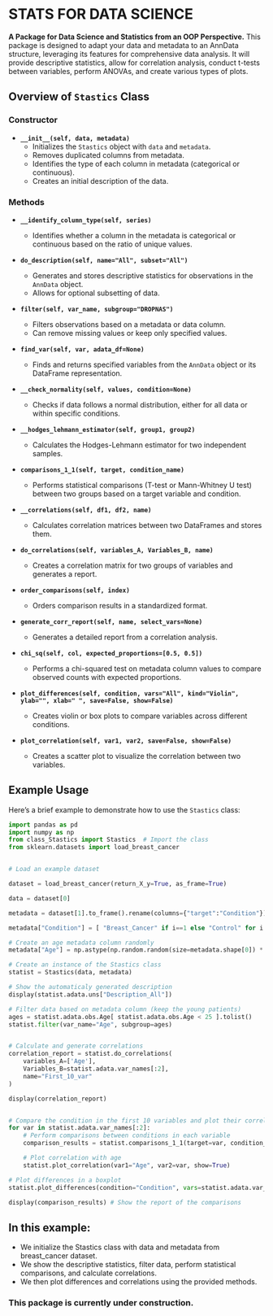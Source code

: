 # STATS FOR DATA SCIENCE

**A Package for Data Science and Statistics from an OOP Perspective.**
This package is designed to adapt your data and metadata to an AnnData structure, leveraging its features for comprehensive data analysis. It will provide descriptive statistics, allow for correlation analysis, conduct t-tests between variables, perform ANOVAs, and create various types of plots.

## Overview of `Stastics` Class

### Constructor
- **`__init__(self, data, metadata)`**
  - Initializes the `Stastics` object with `data` and `metadata`.
  - Removes duplicated columns from metadata.
  - Identifies the type of each column in metadata (categorical or continuous).
  - Creates an initial description of the data.

### Methods

- **`__identify_column_type(self, series)`**
  - Identifies whether a column in the metadata is categorical or continuous based on the ratio of unique values.

- **`do_description(self, name="All", subset="All")`**
  - Generates and stores descriptive statistics for observations in the `AnnData` object.
  - Allows for optional subsetting of data.

- **`filter(self, var_name, subgroup="DROPNAS")`**
  - Filters observations based on a metadata or data column.
  - Can remove missing values or keep only specified values.

- **`find_var(self, var, adata_df=None)`**
  - Finds and returns specified variables from the `AnnData` object or its DataFrame representation.

- **`__check_normality(self, values, condition=None)`**
  - Checks if data follows a normal distribution, either for all data or within specific conditions.

- **`__hodges_lehmann_estimator(self, group1, group2)`**
  - Calculates the Hodges-Lehmann estimator for two independent samples.

- **`comparisons_1_1(self, target, condition_name)`**
  - Performs statistical comparisons (T-test or Mann-Whitney U test) between two groups based on a target variable and condition.

- **`__correlations(self, df1, df2, name)`**
  - Calculates correlation matrices between two DataFrames and stores them.

- **`do_correlations(self, variables_A, Variables_B, name)`**
  - Creates a correlation matrix for two groups of variables and generates a report.

- **`order_comparisons(self, index)`**
  - Orders comparison results in a standardized format.

- **`generate_corr_report(self, name, select_vars=None)`**
  - Generates a detailed report from a correlation analysis.

- **`chi_sq(self, col, expected_proportions=[0.5, 0.5])`**
  - Performs a chi-squared test on metadata column values to compare observed counts with expected proportions.

- **`plot_differences(self, condition, vars="All", kind="Violin", ylab="", xlab=" ", save=False, show=False)`**
  - Creates violin or box plots to compare variables across different conditions.

- **`plot_correlation(self, var1, var2, save=False, show=False)`**
  - Creates a scatter plot to visualize the correlation between two variables.

## Example Usage

Here’s a brief example to demonstrate how to use the `Stastics` class:

```python
import pandas as pd
import numpy as np
from class_Stastics import Stastics  # Import the class
from sklearn.datasets import load_breast_cancer


# Load an example dataset

dataset = load_breast_cancer(return_X_y=True, as_frame=True)

data = dataset[0]

metadata = dataset[1].to_frame().rename(columns={"target":"Condition"})

metadata["Condition"] = [ "Breast_Cancer" if i==1 else "Control" for i in  metadata.Condition]

# Create an age metadata column randomly
metadata["Age"] = np.astype(np.random.random(size=metadata.shape[0]) * 80,int)

# Create an instance of the Stastics class
statist = Stastics(data, metadata)

# Show the automaticaly generated description
display(statist.adata.uns["Description_All"])

# Filter data based on metadata column (keep the young patients)
ages = statist.adata.obs.Age[ statist.adata.obs.Age < 25 ].tolist()
statist.filter(var_name="Age", subgroup=ages)


# Calculate and generate correlations
correlation_report = statist.do_correlations(
    variables_A=['Age'],
    Variables_B=statist.adata.var_names[:2],
    name="First_10_var"
)

display(correlation_report)


# Compare the condition in the first 10 variables and plot their correlation with Age 
for var in statist.adata.var_names[:2]:
    # Perform comparisons between conditions in each variable
    comparison_results = statist.comparisons_1_1(target=var, condition_name="Condition")

    # Plot correlation with age
    statist.plot_correlation(var1="Age", var2=var, show=True)

# Plot differences in a boxplot
statist.plot_differences(condition="Condition", vars=statist.adata.var_names[:2].tolist(), kind="Box", show=True)

display(comparison_results) # Show the report of the comparisons

```

##  In this example:

-  We initialize the Stastics class with data and metadata from breast_cancer dataset.
-  We show the descriptive statistics, filter data, perform statistical comparisons, and calculate correlations.
-  We then plot differences and correlations using the provided methods.


### **This package is currently under construction.**



